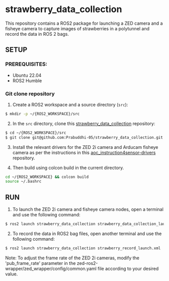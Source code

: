# strawberry_data_collection

This repository contains a ROS2 package for launching a ZED camera and a fisheye camera to capture images of strawberries in a polytunnel and record the data in ROS 2 bags.

## SETUP 

### PREREQUISITES:
- Ubuntu 22.04
- ROS2 Humble

### Git clone repository
1. Create a ROS2 workspace and a source directory (`src`):
```bash
$ mkdir -p ~/{ROS2_WORKSPACE}/src
```
2. In the `src` directory, clone this [strawberry_data_collection](https://github.com/Prabuddhi-05/strawberry_data_collection.git) repository:
```bash
$ cd ~/{ROS2_WORKSPACE}/src
$ git clone git@github.com:Prabuddhi-05/strawberry_data_collection.git
```
3. Install the relevant drivers for the ZED 2i camera and Arducam fisheye camera as per the instructions in this [aoc_instruction4sensor-drivers](https://github.com/Cyano0/aoc_instruction4sensor-drivers.git) repository.
   
4. Then build using colcon build in the current directory.
```bash
cd ~/{ROS2_WORKSPACE} && colcon build
source ~/.bashrc 
```
## RUN
1. To launch the ZED 2i camera and fisheye camera nodes, open a terminal and use the following command:
```bash
$ ros2 launch strawberry_data_collection strawberry_data_collection_launch.xml
```
2. To record the data in ROS2 bag files, open another terminal and use the following command: 

```bash
$ ros2 launch strawberry_data_collection strawberry_record_launch.xml
```
Note: To adjust the frame rate of the ZED 2i cameras, modify the 'pub_frame_rate' parameter in the zed-ros2-wrapper/zed_wrapper/config/common.yaml file according to your desired value.  

